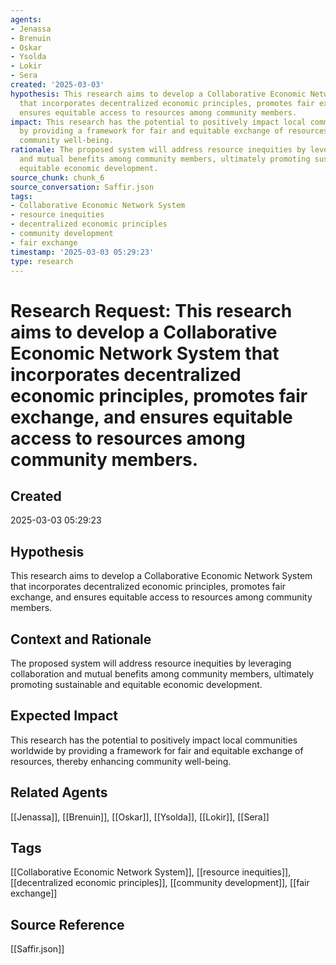 ```yaml
---
agents:
- Jenassa
- Brenuin
- Oskar
- Ysolda
- Lokir
- Sera
created: '2025-03-03'
hypothesis: This research aims to develop a Collaborative Economic Network System
  that incorporates decentralized economic principles, promotes fair exchange, and
  ensures equitable access to resources among community members.
impact: This research has the potential to positively impact local communities worldwide
  by providing a framework for fair and equitable exchange of resources, thereby enhancing
  community well-being.
rationale: The proposed system will address resource inequities by leveraging collaboration
  and mutual benefits among community members, ultimately promoting sustainable and
  equitable economic development.
source_chunk: chunk_6
source_conversation: Saffir.json
tags:
- Collaborative Economic Network System
- resource inequities
- decentralized economic principles
- community development
- fair exchange
timestamp: '2025-03-03 05:29:23'
type: research
---
```


# Research Request: This research aims to develop a Collaborative Economic Network System that incorporates decentralized economic principles, promotes fair exchange, and ensures equitable access to resources among community members.

## Created
2025-03-03 05:29:23

## Hypothesis
This research aims to develop a Collaborative Economic Network System that incorporates decentralized economic principles, promotes fair exchange, and ensures equitable access to resources among community members.

## Context and Rationale
The proposed system will address resource inequities by leveraging collaboration and mutual benefits among community members, ultimately promoting sustainable and equitable economic development.

## Expected Impact
This research has the potential to positively impact local communities worldwide by providing a framework for fair and equitable exchange of resources, thereby enhancing community well-being.

## Related Agents
[[Jenassa]], [[Brenuin]], [[Oskar]], [[Ysolda]], [[Lokir]], [[Sera]]

## Tags
[[Collaborative Economic Network System]], [[resource inequities]], [[decentralized economic principles]], [[community development]], [[fair exchange]]

## Source Reference
[[Saffir.json]]
